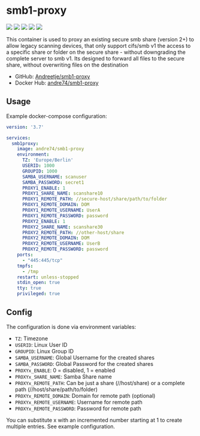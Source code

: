 # smb1-proxy #

[![](https://img.shields.io/docker/v/andre74/smb1-proxy?sort=semver)](https://hub.docker.com/r/andre74/smb1-proxy/tags)
[![](https://img.shields.io/docker/pulls/andre74/smb1-proxy)](https://hub.docker.com/r/andre74/smb1-proxy)
[![](https://img.shields.io/docker/stars/andre74/smb1-proxy)](https://hub.docker.com/r/andre74/smb1-proxy)
[![](https://img.shields.io/docker/image-size/andre74/smb1-proxy)](https://hub.docker.com/r/andre74/smb1-proxy)
[![](https://img.shields.io/docker/cloud/build/andre74/smb1-proxy)](https://hub.docker.com/r/andre74/smb1-proxy/builds)

This container is used to proxy an existing secure smb share (version 2+) to allow legacy scanning devices, that only support cifs/smb v1 the access to a specific share or folder on the secure share - without downgrading the complete server to smb v1. Its designed to forward all files to the secure share, without overwriting files on the destination

* GitHub: [Andreetje/smb1-proxy](https://github.com/Andreetje/smb1-proxy)
* Docker Hub: [andre74/smb1-proxy](https://hub.docker.com/repository/docker/andre74/smb1-proxy)

## Usage ##

Example docker-compose configuration:

```yml
version: '3.7'

services:
  smb1proxy:
    image: andre74/smb1-proxy
    environment:
      TZ: 'Europe/Berlin'
      USERID: 1000
      GROUPID: 1000
      SAMBA_USERNAME: scanuser
      SAMBA_PASSWORD: secret1
      PROXY1_ENABLE: 1
      PROXY1_SHARE_NAME: scanshare10
      PROXY1_REMOTE_PATH: //secure-host/share/path/to/folder
      PROXY1_REMOTE_DOMAIN: DOM
      PROXY1_REMOTE_USERNAME: UserA
      PROXY1_REMOTE_PASSWORD: password
      PROXY2_ENABLE: 1
      PROXY2_SHARE_NAME: scanshare30
      PROXY2_REMOTE_PATH: //other-host/share
      PROXY2_REMOTE_DOMAIN: DOM
      PROXY2_REMOTE_USERNAME: UserB
      PROXY2_REMOTE_PASSWORD: password
    ports:
      - "445:445/tcp"
    tmpfs:
      - /tmp
    restart: unless-stopped
    stdin_open: true
    tty: true
    privileged: true
```

## Config ##

The configuration is done via environment variables:

- `TZ`: Timezone
- `USERID`: Linux User ID
- `GROUPID`: Linux Group ID
- `SAMBA_USERNAME`: Global Username for the created shares
- `SAMBA_PASSWORD`: Global Password for the created shares
- `PROXYx_ENABLE`: 0 = disabled, 1 = enabled
- `PROXYx_SHARE_NAME`: Samba Share name
- `PROXYx_REMOTE_PATH`: Can be just a share (//host/share) or a complete path (//host/share/path/to/folder)
- `PROXYx_REMOTE_DOMAIN`: Domain for remote path (optional)
- `PROXYx_REMOTE_USERNAME`: Username for remote path
- `PROXYx_REMOTE_PASSWORD`: Password for remote path

You can substitute x with an incremented number starting at 1 to create multiple entries. See example configuration.
